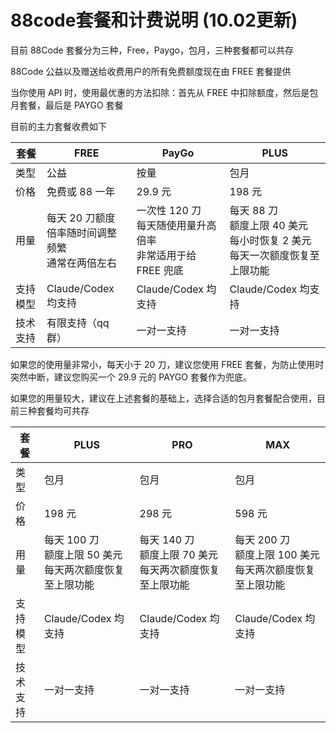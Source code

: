 # 88code套餐和计费说明 (10.02更新)



目前 88Code 套餐分为三种，Free，Paygo，包月，三种套餐都可以共存

88Code 公益以及赠送给收费用户的所有免费额度现在由 FREE 套餐提供

当你使用 API 时，使用最优惠的方法扣除：首先从 FREE 中扣除额度，然后是包月套餐，最后是 PAYGO 套餐

目前的主力套餐收费如下

| 套餐     | FREE                                                       | PayGo                                                        | PLUS                                                         |
| -------- | ---------------------------------------------------------- | ------------------------------------------------------------ | ------------------------------------------------------------ |
| 类型     | 公益                                                       | 按量                                                         | 包月                                                         |
| 价格     | 免费或 88 一年                                             | 29.9 元                                                      | 198 元                                                       |
| 用量     | 每天 20 刀额度<br />倍率随时间调整频繁<br />通常在两倍左右 | 一次性 120 刀<br />每天随使用量升高倍率<br />非常适用于给 FREE 兜底 | 每天 88 刀<br />额度上限 40 美元<br />每小时恢复 2 美元<br />每天一次额度恢复至上限功能 |
| 支持模型 | Claude/Codex 均支持                                        | Claude/Codex 均支持                                          | Claude/Codex 均支持                                          |
| 技术支持 | 有限支持（qq 群）                                          | 一对一支持                                                   | 一对一支持                                                   |



如果您的使用量非常小，每天小于 20 刀，建议您使用 FREE 套餐，为防止使用时突然中断，建议您购买一个 29.9 元的 PAYGO 套餐作为兜底。

如果您的用量较大，建议在上述套餐的基础上，选择合适的包月套餐配合使用，目前三种套餐均可共存

| 套餐     | PLUS                                                         | PRO                                                          | MAX                                                          |
| -------- | ------------------------------------------------------------ | ------------------------------------------------------------ | ------------------------------------------------------------ |
| 类型     | 包月                                                         | 包月                                                         | 包月                                                         |
| 价格     | 198 元                                                       | 298 元                                                       | 598 元                                                       |
| 用量     | 每天 100 刀<br />额度上限 50 美元<br />每天两次额度恢复至上限功能 | 每天 140 刀<br />额度上限 70 美元<br />每天两次额度恢复至上限功能 | 每天 200 刀<br />额度上限 100 美元<br />每天两次额度恢复至上限功能 |
| 支持模型 | Claude/Codex 均支持                                          | Claude/Codex 均支持                                          | Claude/Codex 均支持                                          |
| 技术支持 | 一对一支持                                            | 一对一支持                                                   | 一对一支持                                                   |

